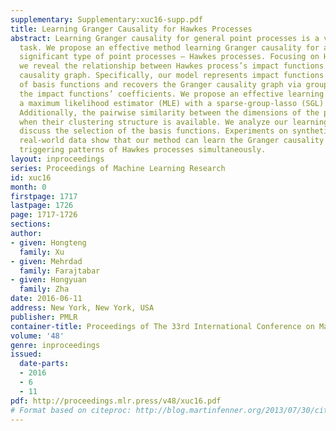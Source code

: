 ```yaml
---
supplementary: Supplementary:xuc16-supp.pdf
title: Learning Granger Causality for Hawkes Processes
abstract: Learning Granger causality for general point processes is a very challenging
  task. We propose an effective method learning Granger causality for a special but
  significant type of point processes — Hawkes processes. Focusing on Hawkes processes,
  we reveal the relationship between Hawkes process’s impact functions and its Granger
  causality graph. Specifically, our model represents impact functions using a series
  of basis functions and recovers the Granger causality graph via group sparsity of
  the impact functions’ coefficients. We propose an effective learning algorithm combining
  a maximum likelihood estimator (MLE) with a sparse-group-lasso (SGL) regularizer.
  Additionally, the pairwise similarity between the dimensions of the process is considered
  when their clustering structure is available. We analyze our learning method and
  discuss the selection of the basis functions. Experiments on synthetic data and
  real-world data show that our method can learn the Granger causality graph and the
  triggering patterns of Hawkes processes simultaneously.
layout: inproceedings
series: Proceedings of Machine Learning Research
id: xuc16
month: 0
firstpage: 1717
lastpage: 1726
page: 1717-1726
sections: 
author:
- given: Hongteng
  family: Xu
- given: Mehrdad
  family: Farajtabar
- given: Hongyuan
  family: Zha
date: 2016-06-11
address: New York, New York, USA
publisher: PMLR
container-title: Proceedings of The 33rd International Conference on Machine Learning
volume: '48'
genre: inproceedings
issued:
  date-parts:
  - 2016
  - 6
  - 11
pdf: http://proceedings.mlr.press/v48/xuc16.pdf
# Format based on citeproc: http://blog.martinfenner.org/2013/07/30/citeproc-yaml-for-bibliographies/
---
```

